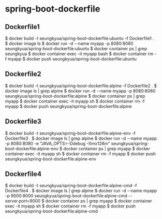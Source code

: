 # spring-boot-dockerfile

## Dockerfile1
$ docker build -t seungkyua/spring-boot-dockerfile:ubuntu -f Dockerfile1 .
$ docker image ls
$ docker run -d --name myapp -p 8080:8080 seungkyua/spring-boot-dockerfile:ubuntu
$ docker container ps | grep seungkyua
$ docker container exec -it myapp bash
$ docker container rm -f myapp
$ docker push seungkyua/spring-boot-dockerfile:ubuntu

## Dockerfile2
$ docker build -t seungkyua/spring-boot-dockerfile:alpine -f Dockerfile2 .
$ docker image ls | grep alpine
$ docker run -d --name myapp -p 8080:8080 seungkyua/spring-boot-dockerfile:alpine
$ docker container ps | grep myapp
$ docker container exec -it myapp sh
$ docker container rm -f myapp
$ docker push seungkyua/spring-boot-dockerfile:alpine

## Dockerfile3
$ docker build -t seungkyua/spring-boot-dockerfile:alpine-env -f Dockerfile3 .
$ docker image ls | grep alpine
$ docker run -d --name myapp -p 8080:8080 -e "JAVA_OPTS=-Ddebug -Xmx128m" seungkyua/spring-boot-dockerfile:alpine-env
$ docker container ps | grep myapp
$ docker container exec -it myapp sh
$ docker container rm -f myapp
$ docker push seungkyua/spring-boot-dockerfile:alpine-env


## Dockerfile4
$ docker build -t seungkyua/spring-boot-dockerfile:alpine-cmd -f Dockerfile4 .
$ docker image ls | grep alpine
$ docker run -d --name myapp -p 9000:9000 seungkyua/spring-boot-dockerfile:alpine-cmd --server.port=9000
$ docker container ps | grep myapp
$ docker container exec -it myapp sh
$ docker container rm -f myapp
$ docker push seungkyua/spring-boot-dockerfile:alpine-cmd






